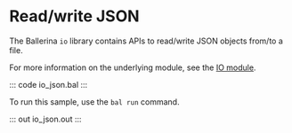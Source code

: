 # Read/write JSON

The Ballerina `io` library contains APIs to read/write JSON objects from/to a file.

For more information on the underlying module, see the [IO module](https://docs.central.ballerina.io/ballerina/io/latest/).

::: code io_json.bal :::

To run this sample, use the `bal run` command.

::: out io_json.out :::